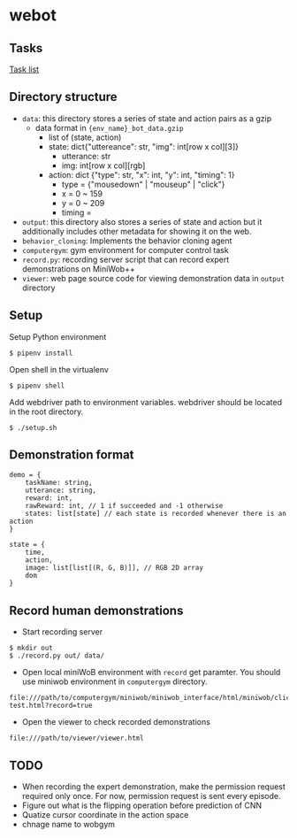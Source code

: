 # webot

## Tasks
[Task list](https://docs.google.com/spreadsheets/d/1Z0VB4Cl-ysxnREl2bAoqCKAjDDPv6efOaOfGZjN_1TQ/edit?usp=sharing)

## Directory structure
* `data`: this directory stores a series of state and action pairs as a gzip
  * data format in `{env_name}_bot_data.gzip`
    * list of (state, action)
    * state: dict{"uttereance": str, "img": int[row x col][3]}
      * utterance: str
      * img: int[row x col][rgb]
    * action: dict {"type": str, "x": int, "y": int, "timing": 1}
      * type = {"mousedown" | "mouseup" | "click"}
      * x = 0 ~ 159
      * y = 0 ~ 209
      * timing = 
* `output`: this directory also stores a series of state and action but it additionally includes other metadata for showing it on the web.
* `behavior_cloning`: Implements the behavior cloning agent
* `computergym`: gym environment for computer control task
* `record.py`: recording server script that can record expert demonstrations on MiniWob++
* `viewer`: web page source code for viewing demonstration data in `output` directory

## Setup
Setup Python environment
```shellscript
$ pipenv install
````

Open shell in the virtualenv
```shellscript
$ pipenv shell
```

Add webdriver path to environment variables. webdriver should be located in the root directory.
```shellscript
$ ./setup.sh
```

## Demonstration format
```
demo = {
    taskName: string,
    utterance: string,
    reward: int,
    rawReward: int, // 1 if succeeded and -1 otherwise
    states: list[state] // each state is recorded whenever there is an action
}
```

```
state = {
    time,
    action,
    image: list[list[(R, G, B)]], // RGB 2D array
    dom
}
```


## Record human demonstrations
* Start recording server
```shell script
$ mkdir out
$ ./record.py out/ data/
```
* Open local miniWoB environment with `record` get paramter. You should use miniwob environment in `computergym` directory.
```
file:///path/to/computergym/miniwob/miniwob_interface/html/miniwob/click-test.html?record=true
```
* Open the viewer to check recorded demonstrations
```
file:///path/to/viewer/viewer.html
```
 
## TODO
* When recording the expert demonstration, make the permission request required only once. For now, permission request is sent every episode.
* Figure out what is the flipping operation before prediction of CNN
* Quatize cursor coordinate in the action space
* chnage name to wobgym